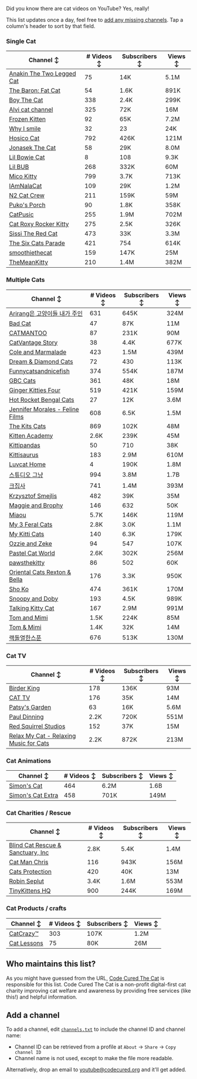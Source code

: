 Did you know there are cat videos on YouTube? Yes, really!

This list updates once a day, feel free to [add any missing channels](#add-a-channel). Tap a column's header to sort by that field.


### Single Cat

| Channel ↕ | # Videos ↕ | Subscribers ↕ | Views ↕ |
| --- | --- | --- | --- |
| [Anakin The Two Legged Cat](https://youtube.com/@anakintwolegs) | 75 | 14K | 5.1M |
| [The Baron: Fat Cat](https://youtube.com/@thebaronfatcat6603) | 54 | 1.6K | 891K |
| [Boy The Cat](https://youtube.com/@boythecat) | 338 | 2.4K | 299K |
| [Alvi cat channel](https://youtube.com/@alvicatchannel) | 325 | 72K | 16M |
| [Frozen Kitten](https://youtube.com/@frozenkitten) | 92 | 65K | 7.2M |
| [Why I smile](https://youtube.com/@whyismile) | 32 | 23 | 24K |
| [Hosico Cat](https://youtube.com/@hosico_cat) | 792 | 426K | 121M |
| [Jonasek The Cat](https://youtube.com/@jonasekthecat) | 58 | 29K | 8.0M |
| [Lil Bowie Cat](https://youtube.com/@lilbowiecat9121) | 8 | 108 | 9.3K |
| [Lil BUB](https://youtube.com/@lilbub) | 268 | 332K | 60M |
| [Mico Kitty](https://youtube.com/@micokitty) | 799 | 3.7K | 713K |
| [IAmNalaCat](https://youtube.com/@iamnalacat) | 109 | 29K | 1.2M |
| [N2 Cat Crew](https://youtube.com/@n2catcrew) | 211 | 159K | 59M |
| [Puko's Porch](https://youtube.com/@pukosporch) | 90 | 1.8K | 358K |
| [CatPusic](https://youtube.com/@catpusic) | 255 | 1.9M | 702M |
| [Cat Roxy Rocker Kitty](https://youtube.com/@rockerroxy) | 275 | 2.5K | 326K |
| [Sissi The Red Cat](https://youtube.com/@veterinarylife) | 473 | 33K | 3.3M |
| [The Six Cats Parade](https://youtube.com/@thesixcatsparade) | 421 | 754 | 614K |
| [smoothiethecat](https://youtube.com/@smoothiethecat) | 159 | 147K | 25M |
| [TheMeanKitty](https://youtube.com/@themeankitty) | 210 | 1.4M | 382M |

### Multiple Cats

| Channel ↕ | # Videos ↕ | Subscribers ↕ | Views ↕ |
| --- | --- | --- | --- |
| [Arirang은 고양이들 내가 주인](https://youtube.com/@arirang3) | 631 | 645K | 324M |
| [Bad Cat](https://youtube.com/@badcattube) | 47 | 87K | 11M |
| [CATMANTOO](https://youtube.com/@catmantoo) | 87 | 231K | 90M |
| [CatVantage Story](https://youtube.com/@catvantagestory) | 38 | 4.4K | 677K |
| [Cole and Marmalade](https://youtube.com/@coleandmarmalade) | 423 | 1.5M | 439M |
| [Dream & Diamond Cats](https://youtube.com/@dreamdiamondcats) | 72 | 430 | 113K |
| [Funnycatsandnicefish](https://youtube.com/@funnycatsandnicefish) | 374 | 554K | 187M |
| [GBC Cats](https://youtube.com/@gbccats) | 361 | 48K | 18M |
| [Ginger Kitties Four](https://youtube.com/@gingerkittiesfour) | 519 | 421K | 159M |
| [Hot Rocket Bengal Cats](https://youtube.com/@hotrocketbengalcats) | 27 | 12K | 3.6M |
| [Jennifer Morales - Feline Films](https://youtube.com/@jennifermoralesfelinefilms) | 608 | 6.5K | 1.5M |
| [The Kits Cats](https://youtube.com/@drnworbskitscats) | 869 | 102K | 48M |
| [Kitten Academy](https://youtube.com/@kittenacademy) | 2.6K | 239K | 45M |
| [Kittipandas](https://youtube.com/@kittipandas) | 50 | 710 | 38K |
| [Kittisaurus](https://youtube.com/@kittisaurus) | 183 | 2.9M | 610M |
| [Luvcat Home](https://youtube.com/@claireluvcat) | 4 | 190K | 1.8M |
| [스튜디오 그냥](https://youtube.com/@studiognyang) | 994 | 3.8M | 1.7B |
| [크집사](https://youtube.com/@claire_luvcat) | 741 | 1.4M | 393M |
| [Krzysztof Smejlis](https://youtube.com/@bobonikita) | 482 | 39K | 35M |
| [Maggie and Brophy](https://youtube.com/@maggieandbrophy1327) | 146 | 632 | 50K |
| [Miaou](https://youtube.com/@miaou-cat) | 5.7K | 146K | 119M |
| [My 3 Feral Cats](https://youtube.com/@my3feralcats) | 2.8K | 3.0K | 1.1M |
| [My Kitti Cats](https://youtube.com/@mykitticats) | 140 | 6.3K | 179K |
| [Ozzie and Zeke](https://youtube.com/@ozzieandzeke) | 94 | 547 | 107K |
| [Pastel Cat World](https://youtube.com/@pastelcatworld) | 2.6K | 302K | 256M |
| [pawsthekitty](https://youtube.com/@pawsthekitty) | 86 | 502 | 60K |
| [Oriental Cats Rexton & Bella](https://youtube.com/@rextonorientalcat) | 176 | 3.3K | 950K |
| [Sho Ko](https://youtube.com/@shortyandkodi) | 474 | 361K | 170M |
| [Snoopy and Doby](https://youtube.com/@snoopyanddoby) | 193 | 4.5K | 989K |
| [Talking Kitty Cat](https://youtube.com/@stevecash83) | 167 | 2.9M | 991M |
| [Tom and Mimi](https://youtube.com/@tomandmimi) | 1.5K | 224K | 85M |
| [Tom & Mimi](https://youtube.com/@tom_and_mimi) | 1.4K | 32K | 14M |
| [랙돌열한스푼](https://youtube.com/@unboxingragdolls) | 676 | 513K | 130M |

### Cat TV

| Channel ↕ | # Videos ↕ | Subscribers ↕ | Views ↕ |
| --- | --- | --- | --- |
| [Birder King](https://youtube.com/@birderking) | 178 | 136K | 93M |
| [CAT TV](https://youtube.com/@cattvgames) | 176 | 35K | 14M |
| [Patsy's Garden](https://youtube.com/@patsysgarden) | 63 | 16K | 5.6M |
| [Paul Dinning](https://youtube.com/@pauldinningvideosforcats) | 2.2K | 720K | 551M |
| [Red Squirrel Studios](https://youtube.com/@redsquirrelstudios) | 152 | 37K | 15M |
| [Relax My Cat - Relaxing Music for Cats](https://youtube.com/@relaxmycat) | 2.2K | 872K | 213M |

### Cat Animations

| Channel ↕ | # Videos ↕ | Subscribers ↕ | Views ↕ |
| --- | --- | --- | --- |
| [Simon's Cat](https://youtube.com/@simonscat) | 464 | 6.2M | 1.6B |
| [Simon's Cat Extra](https://youtube.com/@simonscatextra) | 458 | 701K | 149M |

### Cat Charities / Rescue

| Channel ↕ | # Videos ↕ | Subscribers ↕ | Views ↕ |
| --- | --- | --- | --- |
| [Blind Cat Rescue & Sanctuary, Inc](https://youtube.com/@blindcatrescuesanctuary) | 2.8K | 5.4K | 1.4M |
| [Cat Man Chris](https://youtube.com/@catmanchrispoole) | 116 | 943K | 156M |
| [Cats Protection](https://youtube.com/@catsprotection) | 420 | 40K | 13M |
| [Robin Seplut](https://youtube.com/@robinseplut) | 3.4K | 1.6M | 553M |
| [TinyKittens HQ](https://youtube.com/@tinykittens) | 900 | 244K | 169M |

### Cat Products / crafts

| Channel ↕ | # Videos ↕ | Subscribers ↕ | Views ↕ |
| --- | --- | --- | --- |
| [CatCrazy™](https://youtube.com/@catcrazychannel) | 303 | 107K | 1.2M |
| [Cat Lessons](https://youtube.com/@catlessons) | 75 | 80K | 26M |


## Who maintains this list?

As you might have guessed from the URL, [Code Cured The Cat](https://codecured.org) is responsible for this list. Code Cured The Cat is a non-profit digital-first cat charity improving cat welfare and awareness by providing free services (like this!) and helpful information.

## Add a channel

To add a channel, edit [`channels.txt`](https://github.com/CodeCured/YouTubeIsForCats/blob/main/automation/channels.txt) to include the channel ID and channel name:
* Channel ID can be retrieved from a profile at `About` -> `Share` -> `Copy channel ID`
* Channel name is not used, except to make the file more readable.

Alternatively, drop an email to [youtube@codecured.org](mailto:youtube@codecured.org) and it'll get added.
